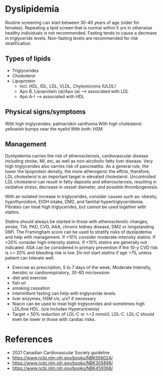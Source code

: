 # Dyslipidemia
Routine screening can start between 30-40 years of age (older for females). Repeating a lipid screen that is normal within 5 yrs in otherwise healthy individuals is not recommended. Fasting tends to cause a decrease in triglyceride levels. Non-fasting levels are recommended for risk stratification. 

## Types of lipids
- Triglycerides
- Cholesterol
- Lipoprotein
  - incl. HDL, IDL, LDL, VLDL, Chylomicrons (ULDL)
  - Apo B, Lipoprotein (a)/Apo (a) --> associated with LDL
  - Apo A-I --> associated with HDL

## Physical signs/symptoms
With high triglycerides: palmar/skin xanthoma
With high cholesterol: yellowish bumps near the eyelid
With both: HSM

## Management
Dyslipidemia carries the risk of atherosclerosis, cardiovascular disease including stroke, MI, etc, as well as non-alcoholic fatty liver disease. Very high triglycerides also carries risk of pancreatitis. As a general rule, the lower the lipoprotein density, the more atherogenic the effcts, therefore, LDL cholesterol is an important target in elevated cholesterol. Uncontrolled LDL cholesterol can result in fatty deposits and atherosclerosis, resulting in oxidative stress, decrease in vessel diameter, and possible thrombogenesis.

With an isolated increase in triglycerides, consider causes such as: obesity, hypothyroidism, EtOH intake, DM2, and familial hypertriglyceridemia. Fibrates can treat high triglycerides, but cannot be used together with statins.

Statins should always be started in those with atherosclerotic changes, stroke, TIA, PAD, CVD, AAA, chronic kidney disease, DM2 or longstanding DM1. The Framingham score can be used to stratify risks of dyslipidemia and help with management. If >10% consider moderate-intensity statins. If >20% consider high-intensity statins. If <10% statins are generally not indicated. ASA can be considered in primary prevention if the 10-y CVD risk is >= 20% and bleeding risk is low. Do not start statins if age >75, unless patient can tolerate well.

- Exercise as prescription, 5 to 7 days of the week, Moderate Intensity, Aerobic or cardiorespiratory, 30-60 min/session
- diet and exercise
- fish oil
- smoking cessation
- intermittent fasting can help with triglyceride levels.
- liver enzymes, HSM r/o, u/s? if necessary
- Niacin can be used to treat high triglycerides and sometimes high LDL/low HDL. (s/e includes Hyperuricemia)
- Target > 50% reduction of LDL-C or <=2 mmol/L LDL-C. LDL-C should even be lower in those with cardiac risks.


# References
- 2021 Canadian Cardiovascular Society guideline
- https://www.ncbi.nlm.nih.gov/books/NBK556024/
- https://www.ncbi.nlm.nih.gov/books/NBK305896/
- https://www.ncbi.nlm.nih.gov/books/NBK459368/

